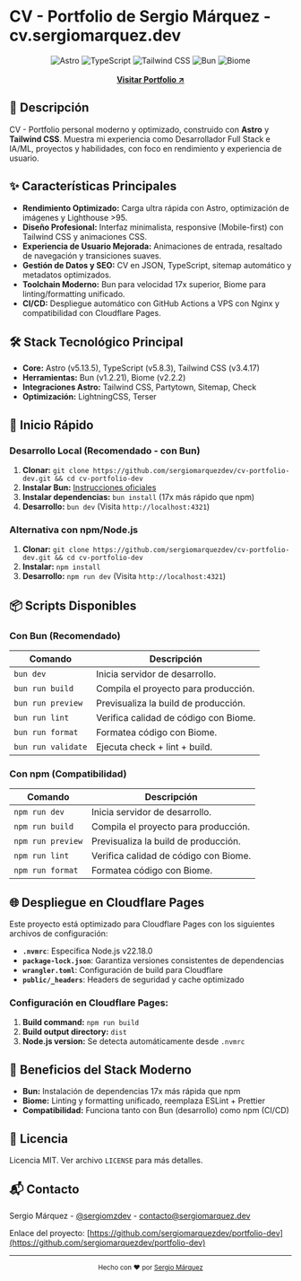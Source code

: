 # CV - Portfolio de Sergio Márquez - cv.sergiomarquez.dev

<div align="center">
  <img src="https://img.shields.io/badge/Astro-5.13.5-orange" alt="Astro">
  <img src="https://img.shields.io/badge/TypeScript-5.8.3-blue" alt="TypeScript">
  <img src="https://img.shields.io/badge/Tailwind_CSS-3.4.17-38B2AC" alt="Tailwind CSS">
  <img src="https://img.shields.io/badge/Bun-1.2.21-black" alt="Bun">
  <img src="https://img.shields.io/badge/Biome-2.2.2-60A5FA" alt="Biome">
  <br>
  <br>
  <strong>
    <a href="https://cv.sergiomarquez.dev" target="_blank">Visitar Portfolio ↗</a>
  </strong>
</div>

## 🎯 Descripción

CV - Portfolio personal moderno y optimizado, construido con **Astro** y **Tailwind CSS**. Muestra mi experiencia como Desarrollador Full Stack e IA/ML, proyectos y habilidades, con foco en rendimiento y experiencia de usuario.

## ✨ Características Principales

- **Rendimiento Optimizado:** Carga ultra rápida con Astro, optimización de imágenes y Lighthouse >95.
- **Diseño Profesional:** Interfaz minimalista, responsive (Mobile-first) con Tailwind CSS y animaciones CSS.
- **Experiencia de Usuario Mejorada:** Animaciones de entrada, resaltado de navegación y transiciones suaves.
- **Gestión de Datos y SEO:** CV en JSON, TypeScript, sitemap automático y metadatos optimizados.
- **Toolchain Moderno:** Bun para velocidad 17x superior, Biome para linting/formatting unificado.
- **CI/CD:** Despliegue automático con GitHub Actions a VPS con Nginx y compatibilidad con Cloudflare Pages.

## 🛠️ Stack Tecnológico Principal

- **Core:** Astro (v5.13.5), TypeScript (v5.8.3), Tailwind CSS (v3.4.17)
- **Herramientas:** Bun (v1.2.21), Biome (v2.2.2) 
- **Integraciones Astro:** Tailwind CSS, Partytown, Sitemap, Check
- **Optimización:** LightningCSS, Terser

## 🚀 Inicio Rápido

### Desarrollo Local (Recomendado - con Bun)

1. **Clonar:** `git clone https://github.com/sergiomarquezdev/cv-portfolio-dev.git && cd cv-portfolio-dev`
2. **Instalar Bun:** [Instrucciones oficiales](https://bun.sh/)
3. **Instalar dependencias:** `bun install` (17x más rápido que npm)
4. **Desarrollo:** `bun dev` (Visita `http://localhost:4321`)

### Alternativa con npm/Node.js

1. **Clonar:** `git clone https://github.com/sergiomarquezdev/cv-portfolio-dev.git && cd cv-portfolio-dev`
2. **Instalar:** `npm install`
3. **Desarrollo:** `npm run dev` (Visita `http://localhost:4321`)

## 📦 Scripts Disponibles

### Con Bun (Recomendado)
| Comando           | Descripción                            |
| ----------------- | -------------------------------------- |
| `bun dev`         | Inicia servidor de desarrollo.         |
| `bun run build`   | Compila el proyecto para producción.   |
| `bun run preview` | Previsualiza la build de producción.   |
| `bun run lint`    | Verifica calidad de código con Biome.  |
| `bun run format`  | Formatea código con Biome.             |
| `bun run validate`| Ejecuta check + lint + build.          |

### Con npm (Compatibilidad)
| Comando           | Descripción                            |
| ----------------- | -------------------------------------- |
| `npm run dev`     | Inicia servidor de desarrollo.         |
| `npm run build`   | Compila el proyecto para producción.   |
| `npm run preview` | Previsualiza la build de producción.   |
| `npm run lint`    | Verifica calidad de código con Biome.  |
| `npm run format`  | Formatea código con Biome.             |

## 🌐 Despliegue en Cloudflare Pages

Este proyecto está optimizado para Cloudflare Pages con los siguientes archivos de configuración:

- **`.nvmrc`**: Especifica Node.js v22.18.0
- **`package-lock.json`**: Garantiza versiones consistentes de dependencias
- **`wrangler.toml`**: Configuración de build para Cloudflare
- **`public/_headers`**: Headers de seguridad y cache optimizado

### Configuración en Cloudflare Pages:
1. **Build command:** `npm run build`
2. **Build output directory:** `dist`
3. **Node.js version:** Se detecta automáticamente desde `.nvmrc`

## 🔧 Beneficios del Stack Moderno

- **Bun:** Instalación de dependencias 17x más rápida que npm
- **Biome:** Linting y formatting unificado, reemplaza ESLint + Prettier
- **Compatibilidad:** Funciona tanto con Bun (desarrollo) como npm (CI/CD)

## 📝 Licencia

Licencia MIT. Ver archivo `LICENSE` para más detalles.

## 📬 Contacto

Sergio Márquez - [@sergiomzdev](https://x.com/sergiomzdev) - contacto@sergiomarquez.dev

Enlace del proyecto: [https://github.com/sergiomarquezdev/portfolio-dev](https://github.com/sergiomarquezdev/portfolio-dev)

---

<div align="center">
  <sub>Hecho con ❤️ por <a href="https://sergiomarquez.dev">Sergio Márquez</a></sub>
</div>
